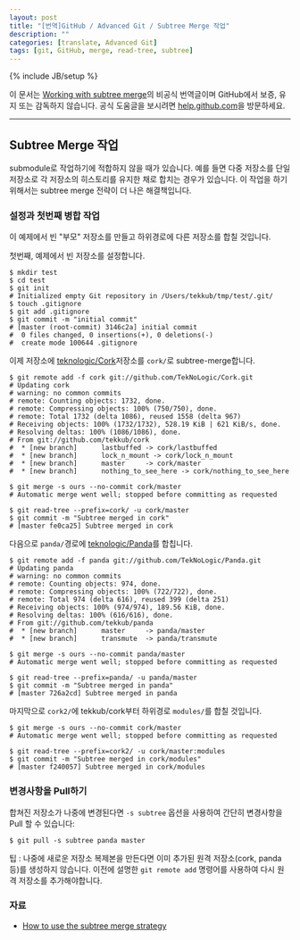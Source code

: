 ```yaml
---
layout: post
title: "[번역]GitHub / Advanced Git / Subtree Merge 작업"
description: ""
categories: [translate, Advanced Git]
tags: [git, GitHub, merge, read-tree, subtree]
---
```

{% include JB/setup %}

이 문서는 [Working with subtree merge](https://help.github.com/articles/working-with-subtree-merge)의 비공식 번역글이며 GitHub에서 보증, 유지 또는 감독하지 않습니다. 공식 도움글을 보시려면 [help.github.com](https://help.github.com)을 방문하세요.

---

## Subtree Merge 작업

submodule로 작업하기에 적합하지 않을 때가 있습니다. 예를 들면 다중 저장소를 단일 저장소로 각 저장소의 히스토리를 유지한 채로 합치는 경우가 있습니다. 이 작업을 하기 위해서는 subtree merge 전략이 더 나은 해결책입니다.


### 설정과 첫번째 병합 작업

이 예제에서 빈 "부모" 저장소를 만들고 하위경로에 다른 저장소를 합칠 것입니다.

첫번째, 예제에서 빈 저장소를 설정합니다.

	$ mkdir test
	$ cd test
	$ git init
	# Initialized empty Git repository in /Users/tekkub/tmp/test/.git/
	$ touch .gitignore
	$ git add .gitignore
	$ git commit -m "initial commit"
	# [master (root-commit) 3146c2a] initial commit
	#  0 files changed, 0 insertions(+), 0 deletions(-)
	#  create mode 100644 .gitignore

이제 저장소에 [teknologic/Cork](https://github.com/teknologic/Cork)저장소를 `cork/`로 subtree-merge합니다.

	$ git remote add -f cork git://github.com/TekNoLogic/Cork.git
	# Updating cork
	# warning: no common commits
	# remote: Counting objects: 1732, done.
	# remote: Compressing objects: 100% (750/750), done.
	# remote: Total 1732 (delta 1086), reused 1558 (delta 967)
	# Receiving objects: 100% (1732/1732), 528.19 KiB | 621 KiB/s, done.
	# Resolving deltas: 100% (1086/1086), done.
	# From git://github.com/tekkub/cork
	#  * [new branch]      lastbuffed -> cork/lastbuffed
	#  * [new branch]      lock_n_mount -> cork/lock_n_mount
	#  * [new branch]      master     -> cork/master
	#  * [new branch]      nothing_to_see_here -> cork/nothing_to_see_here

	$ git merge -s ours --no-commit cork/master
	# Automatic merge went well; stopped before committing as requested

	$ git read-tree --prefix=cork/ -u cork/master
	$ git commit -m "Subtree merged in cork"
	# [master fe0ca25] Subtree merged in cork

다음으로 `panda/`경로에 [teknologic/Panda](https://github.com/teknologic/Panda)를 합칩니다.

	$ git remote add -f panda git://github.com/TekNoLogic/Panda.git
	# Updating panda
	# warning: no common commits
	# remote: Counting objects: 974, done.
	# remote: Compressing objects: 100% (722/722), done.
	# remote: Total 974 (delta 616), reused 399 (delta 251)
	# Receiving objects: 100% (974/974), 189.56 KiB, done.
	# Resolving deltas: 100% (616/616), done.
	# From git://github.com/tekkub/panda
	#  * [new branch]      master     -> panda/master
	#  * [new branch]      transmute  -> panda/transmute

	$ git merge -s ours --no-commit panda/master
	# Automatic merge went well; stopped before committing as requested

	$ git read-tree --prefix=panda/ -u panda/master
	$ git commit -m "Subtree merged in panda"
	# [master 726a2cd] Subtree merged in panda

마지막으로 `cork2/`에 tekkub/cork부터 하위경로 `modules/`를 합칠 것입니다.

	$ git merge -s ours --no-commit cork/master
	# Automatic merge went well; stopped before committing as requested

	$ git read-tree --prefix=cork2/ -u cork/master:modules
	$ git commit -m "Subtree merged in cork/modules"
	# [master f240057] Subtree merged in cork/modules



### 변경사항을 Pull하기

합쳐진 저장소가 나중에 변경된다면 `-s subtree` 옵션을 사용하여 간단히 변경사항을 Pull 할 수 있습니다:

	$ git pull -s subtree panda master

<div class="alert-info">팁 : 나중에 새로운 저장소 복제본을 만든다면 이미 추가된 원격 저장소(cork, panda 등)를 생성하지 않습니다. 이전에 설명한 <code>git remote add</code> 명령어를 사용하여 다시 원격 저장소를 추가해야합니다.</div>



### 자료

- [How to use the subtree merge strategy](http://www.kernel.org/pub/software/scm/git/docs/howto/using-merge-subtree.html)
